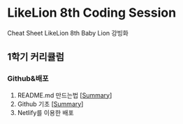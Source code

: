 # LikeLion 8th Coding Session
Cheat Sheet LikeLion 8th Baby Lion 강빙화

## 1학기 커리큘럼
### Github&배포

1. README.md 만드는법 [[Summary](https://github.com/strong-ice/BingCode/blob/master/LikeLion/Unilion_Study/1st_week_1/%EB%A6%AC%EB%93%9C%EB%AF%B8%EC%9E%91%EC%84%B1%EB%B2%95.md)]
2. Github 기초 [[Summary](https://github.com/strong-ice/BingCode/blob/master/LikeLion/Unilion_Study/1st_week_1/Github%20%EA%B8%B0%EC%B4%88.md)]
3. Netlify를 이용한 배포
